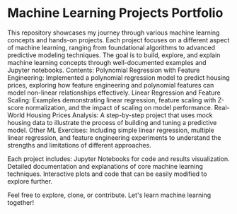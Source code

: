 # Machine Learning Projects Portfolio
This repository showcases my journey through various machine learning concepts and hands-on projects. Each project focuses on a different aspect of machine learning, ranging from foundational algorithms to advanced predictive modeling techniques. The goal is to build, explore, and explain machine learning concepts through well-documented examples and Jupyter notebooks.
Contents:
Polynomial Regression with Feature Engineering: 
  Implemented a polynomial regression model to predict housing prices, exploring how feature engineering and polynomial features can model non-linear relationships effectively.
Linear Regression and Feature Scaling: 
  Examples demonstrating linear regression, feature scaling with Z-score normalization, and the impact of scaling on model performance.
Real-World Housing Prices Analysis: 
  A step-by-step project that uses mock housing data to illustrate the process of building and tuning a predictive model.
Other ML Exercises: 
  Including simple linear regression, multiple linear regression, and feature engineering experiments to understand the strengths and limitations of different approaches.

Each project includes:
  Jupyter Notebooks for code and results visualization.
  Detailed documentation and explanations of core machine learning techniques.
  Interactive plots and code that can be easily modified to explore further.
  
  
Feel free to explore, clone, or contribute. Let's learn machine learning together!
